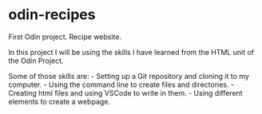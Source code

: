 # odin-recipes
First Odin project. Recipe website.

In this project I will be using the skills I have learned from the HTML unit of the Odin Project.

Some of those skills are:
	- Setting up a Git repository and cloning it to my computer.
	- Using the command line to create files and directories. 
	- Creating html files and using VSCode to write in them.
	- Using different elements to create a webpage.


